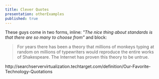 ```yaml
---
title: Clever Quotes
presentation: otherExamples
published: true
---
```



These guys come in two forms, inline: _"The nice thing about standards is that there are so many to choose from"_ and block:

> For years there has been a theory that millions of monkeys typing at random on millions of typewriters would
> reproduce the entire works of Shakespeare. The Internet has proven this theory to be untrue.

<aside markdown="1" class="notes">
 http://searchservervirtualization.techtarget.com/definition/Our-Favorite-Technology-Quotations

</aside>
